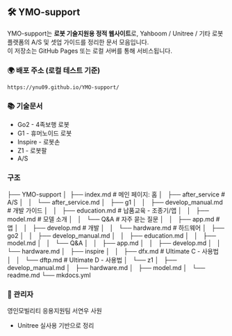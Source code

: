 ## 🛠️ YMO-support

YMO-support는 **로봇 기술지원용 정적 웹사이트**로, Yahboom / Unitree / 기타 로봇 플랫폼의 A/S 및 셋업 가이드를 정리한 문서 모음입니다.  
이 저장소는 GitHub Pages 또는 로컬 서버를 통해 서비스됩니다.

### 🌍 배포 주소 (로컬 테스트 기준)
`https://ynu09.github.io/YMO-support/`

### 📚 기술문서

- Go2 - 4족보행 로봇
- G1 - 휴머노이드 로봇
- Inspire - 로봇손
- Z1 - 로봇팔
- A/S

### 구조
├── YMO-support
│   ├── index.md # 메인 페이지: 홈
│   ├── after_service # A/S
│   │   └── after_service.md
│   ├── g1
│   │   ├── develop_manual.md # 개발 가이드
│   │   ├── education.md # 납품교육 - 조종기/앱
│   │   ├── model.md # 모델 소개
│   │   └── Q&A # 자주 묻는 질문
│   │       ├── app.md # 앱
│   │       ├── develop.md # 개발
│   │       └── hardware.md # 하드웨어
│   ├── go2
│   │   ├── develop_manual.md
│   │   ├── education.md
│   │   ├── model.md
│   │   └── Q&A
│   │       ├── app.md
│   │       ├── develop.md
│   │       └── hardware.md
│   ├── inspire
│   │   ├── dfx.md # Ultimate C - 사용법 
│   │   └── dftp.md # Ultimate D - 사용법 
│   └── z1
│       ├── develop_manual.md
│       ├── hardware.md
│       ├── model.md
│       └── readme.md
└── mkdocs.yml

### 🙋 관리자
영인모빌리티 응용지원팀 서연우 사원
- Unitree 실사용 기반으로 정리